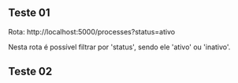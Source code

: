 ## Teste 01

Rota: http://localhost:5000/processes?status=ativo

Nesta rota é possível filtrar por 'status', sendo ele 'ativo' ou 'inativo'.

## Teste 02

